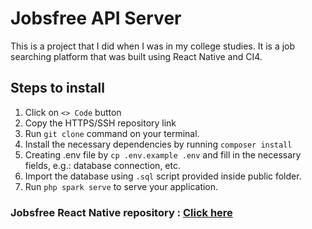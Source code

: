 # Jobsfree API Server

This is a project that I did when I was in my college studies. It is a job searching platform that was built using React Native and CI4.

## Steps to install

1. Click on `<> Code` button
2. Copy the HTTPS/SSH repository link
3. Run `git clone` command on your terminal.
4. Install the necessary dependencies by running `composer install`
5. Creating .env file by `cp .env.example .env` and fill in the necessary fields, e.g.: database connection, etc.
6. Import the database using `.sql` script provided inside public folder.
7. Run `php spark serve` to serve your application.

### Jobsfree React Native repository : [Click here](https://github.com/wisuja/react-native-jobsfree-client)
